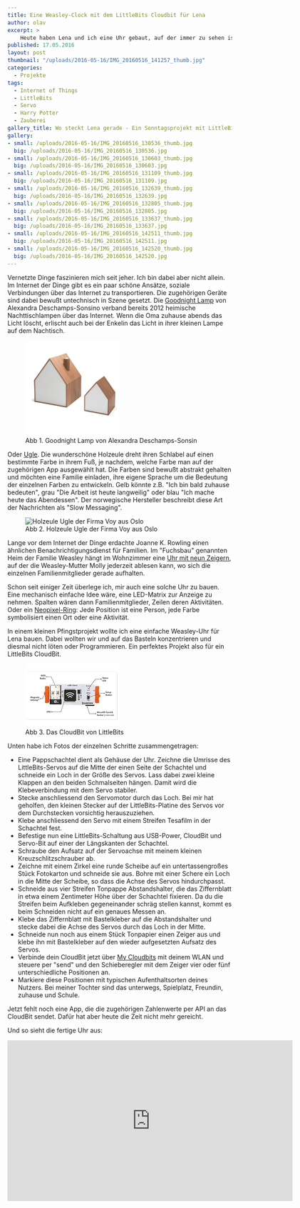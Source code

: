 ```yaml
---
title: Eine Weasley-Clock mit dem LittleBits Cloudbit für Lena
author: olav
excerpt: >
    Heute haben Lena und ich eine Uhr gebaut, auf der immer zu sehen ist, wo Töchterchen gerade steckt. Wenn es das Internet der Dinge nicht gäbe, würde so etwas glatt an Zauberei grenzen.
published: 17.05.2016
layout: post
thumbnail: "/uploads/2016-05-16/IMG_20160516_141257_thumb.jpg"
categories:
  - Projekte
tags:
  - Internet of Things
  - LittleBits
  - Servo
  - Harry Potter
  - Zauberei
gallery_title: Wo steckt Lena gerade - Ein Sonntagsprojekt mit LittleBits
gallery:
- small: /uploads/2016-05-16/IMG_20160516_130536_thumb.jpg
  big: /uploads/2016-05-16/IMG_20160516_130536.jpg
- small: /uploads/2016-05-16/IMG_20160516_130603_thumb.jpg
  big: /uploads/2016-05-16/IMG_20160516_130603.jpg
- small: /uploads/2016-05-16/IMG_20160516_131109_thumb.jpg
  big: /uploads/2016-05-16/IMG_20160516_131109.jpg
- small: /uploads/2016-05-16/IMG_20160516_132639_thumb.jpg
  big: /uploads/2016-05-16/IMG_20160516_132639.jpg
- small: /uploads/2016-05-16/IMG_20160516_132805_thumb.jpg
  big: /uploads/2016-05-16/IMG_20160516_132805.jpg
- small: /uploads/2016-05-16/IMG_20160516_133637_thumb.jpg
  big: /uploads/2016-05-16/IMG_20160516_133637.jpg
- small: /uploads/2016-05-16/IMG_20160516_142511_thumb.jpg
  big: /uploads/2016-05-16/IMG_20160516_142511.jpg
- small: /uploads/2016-05-16/IMG_20160516_142520_thumb.jpg
  big: /uploads/2016-05-16/IMG_20160516_142520.jpg   
---
```

Vernetzte Dinge faszinieren mich seit jeher. Ich bin dabei aber nicht allein. Im Internet der Dinge gibt es ein paar schöne Ansätze, soziale Verbindungen über das Internet zu transportieren. Die zugehörigen Geräte sind dabei bewußt untechnisch in Szene gesetzt. Die [Goodnight Lamp](http://goodnightlamp.com/) von Alexandra Deschamps-Sonsino verband bereits 2012 heimische Nachttischlampen über das Internet. Wenn die Oma zuhause abends das Licht löscht, erlischt auch bei der Enkelin das Licht in ihrer kleinen Lampe auf dem Nachtisch.

<figure>
    <img class="thumbnail" src="/uploads/2016-05-16/goodnightlamp.png" alt="Goodnight Lamp von Alexandra Deschamps-Sonsino">
    <figcaption>Abb 1. Goodnight Lamp von Alexandra Deschamps-Sonsin</figcaption>
</figure>

Oder [Ugle](http://voyoslo.com/projects/ugle/). Die wunderschöne Holzeule dreht ihren Schlabel auf einen bestimmte Farbe in ihrem Fuß, je nachdem, welche Farbe man auf der zugehörigen App ausgewählt hat. Die Farben sind bewußt abstrakt gehalten und möchten eine Familie einladen, ihre eigene Sprache um die Bedeutung der einzelnen Farben zu entwickeln. Gelb könnte z.B. "Ich bin bald zuhause bedeuten", grau "Die Arbeit ist heute langweilig" oder blau "Ich mache heute das Abendessen". Der norwegische Hersteller beschreibt diese Art der Nachrichten als "Slow Messaging".

<figure>
    <img class="thumbnail" src="/uploads/2016-05-16/Voy_—_Ugle_thumb.jpg" alt="Holzeule Ugle der Firma Voy aus Oslo">
    <figcaption>Abb 2. Holzeule Ugle der Firma Voy aus Oslo</figcaption>
</figure>

Lange vor dem Internet der Dinge erdachte Joanne K. Rowling einen ähnlichen Benachrichtigungsdienst für Familien. Im "Fuchsbau" genannten Heim der Familie Weasley hängt im Wohnzimmer eine [Uhr mit neun Zeigern](http://de.harry-potter.wikia.com/wiki/Magische_Uhren), auf der die Weasley-Mutter Molly jederzeit ablesen kann, wo sich die einzelnen Familienmitglieder gerade aufhalten.

Schon seit einiger Zeit überlege ich, mir auch eine solche Uhr zu bauen. Eine mechanisch einfache Idee wäre, eine LED-Matrix zur Anzeige zu nehmen. Spalten wären dann Familienmitglieder, Zeilen deren Aktivitäten. Oder ein [Neopixel-Ring](https://www.adafruit.com/products/2853): Jede Position ist eine Person, jede Farbe symbolisiert einen Ort oder eine Aktivität.

In einem kleinen Pfingstprojekt wollte ich eine einfache Weasley-Uhr für Lena bauen. Dabei wollten wir und auf das Basteln konzentrieren und diesmal nicht löten oder Programmieren. Ein perfektes Projekt also für ein LittleBits CloudBit.

<figure>
    <img class="thumbnail" src="/uploads/2016-05-16/cloud_diagram2_thumb.jpg" alt="Das CloudBit von LittleBits">
    <figcaption>Abb 3. Das CloudBit von LittleBits</figcaption>
</figure>

Unten habe ich Fotos der einzelnen Schritte zusammengetragen:

* Eine Pappschachtel dient als Gehäuse der Uhr. Zeichne die Umrisse des LittleBits-Servos auf die Mitte der einen Seite der Schachtel und schneide ein Loch in der Größe des Servos. Lass dabei zwei kleine Klappen an den beiden Schmalseiten hängen. Damit wird die Klebeverbindung mit dem Servo stabiler.
* Stecke anschliessend den Servomotor durch das Loch. Bei mir hat geholfen, den kleinen Stecker auf der LittleBits-Platine des Servos vor dem Durchstecken vorsichtig herauszuziehen.
* Klebe anschliessend den Servo mit einem Streifen Tesafilm in der Schachtel fest.
* Befestige nun eine LittleBits-Schaltung aus USB-Power, CloudBit und Servo-Bit auf einer der Längskanten der Schachtel.
* Schraube den Aufsatz auf der Servoachse mit meinem kleinen Kreuzschlitzschrauber ab.
* Zeichne mit einem Zirkel eine runde Scheibe auf ein untertassengroßes Stück Fotokarton und schneide sie aus. Bohre mit einer Schere ein Loch in die Mitte der Scheibe, so dass die Achse des Servos hindurchpasst.
* Schneide aus vier Streifen Tonpappe Abstandshalter, die das Ziffernblatt in etwa einem Zentimeter Höhe über der Schachtel fixieren. Da du die Streifen beim Aufkleben gegeneinander schräg stellen kannst, kommt es beim Schneiden nicht auf ein genaues Messen an.
* Klebe das Ziffernblatt mit Bastelkleber auf die Abstandshalter und stecke dabei die Achse des Servos durch das Loch in der Mitte.
* Schneide nun noch aus einem Stück Tonpapier einen Zeiger aus und klebe ihn mit Bastelkleber auf den wieder aufgesetzten Aufsatz des Servos.
* Verbinde dein CloudBit jetzt über [My Cloudbits](control.littlebitscloud.cc) mit deinem WLAN und steuere per "send" und den Schieberegler mit dem Zeiger vier oder fünf unterschiedliche Positionen an.
* Markiere diese Positionen mit typischen Aufenthaltsorten deines Nutzers. Bei meiner Tochter sind das unterwegs, Spielplatz, Freundin, zuhause und Schule.

Jetzt fehlt noch eine App, die die zugehörigen Zahlenwerte per API an das CloudBit sendet. Dafür hat aber heute die Zeit nicht mehr gereicht.   

Und so sieht die fertige Uhr aus:

<iframe width="640" height="360" src="https://www.youtube.com/embed/UxZ9aSsohBE" frameborder="0" allowfullscreen></iframe>
